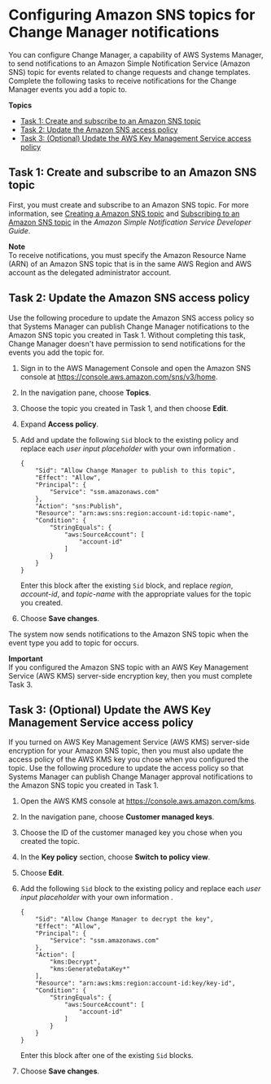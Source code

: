 # Configuring Amazon SNS topics for Change Manager notifications<a name="change-manager-sns-setup"></a>

You can configure Change Manager, a capability of AWS Systems Manager, to send notifications to an Amazon Simple Notification Service \(Amazon SNS\) topic for events related to change requests and change templates\. Complete the following tasks to receive notifications for the Change Manager events you add a topic to\.

**Topics**
+ [Task 1: Create and subscribe to an Amazon SNS topic](#change-manager-sns-setup-create-topic)
+ [Task 2: Update the Amazon SNS access policy](#change-manager-sns-setup-encryption-policy)
+ [Task 3: \(Optional\) Update the AWS Key Management Service access policy](#change-manager-sns-setup-KMS-policy)

## Task 1: Create and subscribe to an Amazon SNS topic<a name="change-manager-sns-setup-create-topic"></a>

First, you must create and subscribe to an Amazon SNS topic\. For more information, see [Creating a Amazon SNS topic](https://docs.aws.amazon.com/sns/latest/dg/sns-create-topic.html) and [Subscribing to an Amazon SNS topic](https://docs.aws.amazon.com/sns/latest/dg/sns-tutorial-create-subscribe-endpoint-to-topic.html) in the *Amazon Simple Notification Service Developer Guide*\.

**Note**  
To receive notifications, you must specify the Amazon Resource Name \(ARN\) of an Amazon SNS topic that is in the same AWS Region and AWS account as the delegated administrator account\. 

## Task 2: Update the Amazon SNS access policy<a name="change-manager-sns-setup-encryption-policy"></a>

Use the following procedure to update the Amazon SNS access policy so that Systems Manager can publish Change Manager notifications to the Amazon SNS topic you created in Task 1\. Without completing this task, Change Manager doesn't have permission to send notifications for the events you add the topic for\.

1. Sign in to the AWS Management Console and open the Amazon SNS console at [https://console\.aws\.amazon\.com/sns/v3/home](https://console.aws.amazon.com/sns/v3/home)\.

1. In the navigation pane, choose **Topics**\.

1. Choose the topic you created in Task 1, and then choose **Edit**\.

1. Expand **Access policy**\.

1. Add and update the following `Sid` block to the existing policy and replace each *user input placeholder* with your own information \.

   ```
   {
       "Sid": "Allow Change Manager to publish to this topic",
       "Effect": "Allow",
       "Principal": {
           "Service": "ssm.amazonaws.com"
       },
       "Action": "sns:Publish",
       "Resource": "arn:aws:sns:region:account-id:topic-name",
       "Condition": {
           "StringEquals": {
               "aws:SourceAccount": [
                   "account-id"
               ]
           }
       }
   }
   ```

   Enter this block after the existing `Sid` block, and replace *region*, *account\-id*, and *topic\-name* with the appropriate values for the topic you created\.

1. Choose **Save changes**\.

The system now sends notifications to the Amazon SNS topic when the event type you add to topic for occurs\.

**Important**  
If you configured the Amazon SNS topic with an AWS Key Management Service \(AWS KMS\) server\-side encryption key, then you must complete Task 3\.

## Task 3: \(Optional\) Update the AWS Key Management Service access policy<a name="change-manager-sns-setup-KMS-policy"></a>

If you turned on AWS Key Management Service \(AWS KMS\) server\-side encryption for your Amazon SNS topic, then you must also update the access policy of the AWS KMS key you chose when you configured the topic\. Use the following procedure to update the access policy so that Systems Manager can publish Change Manager approval notifications to the Amazon SNS topic you created in Task 1\.

1. Open the AWS KMS console at [https://console\.aws\.amazon\.com/kms](https://console.aws.amazon.com/kms)\.

1. In the navigation pane, choose **Customer managed keys**\.

1. Choose the ID of the customer managed key you chose when you created the topic\.

1. In the **Key policy** section, choose **Switch to policy view**\.

1. Choose **Edit**\.

1. Add the following `Sid` block to the existing policy and replace each *user input placeholder* with your own information \.

   ```
   {
       "Sid": "Allow Change Manager to decrypt the key",
       "Effect": "Allow",
       "Principal": {
           "Service": "ssm.amazonaws.com"
       },
       "Action": [
           "kms:Decrypt",
           "kms:GenerateDataKey*"
       ],
       "Resource": "arn:aws:kms:region:account-id:key/key-id",
       "Condition": {
           "StringEquals": {
               "aws:SourceAccount": [
                   "account-id"
               ]
           }
       }
   }
   ```

   Enter this block after one of the existing `Sid` blocks\. 

1. Choose **Save changes**\.